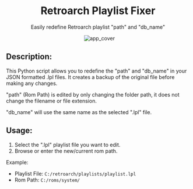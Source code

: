 <h1 align="center">Retroarch Playlist Fixer</h1>
<p align="center">Easily redefine Retroarch playlist "path" and "db_name"</p>


<p align="center">
  <img src="https://github.com/Nenotriple/retroarch_playlist_fixer/assets/70049990/42a341e5-e967-4c9c-ab3d-edcdc3e7903c" alt="app_cover">
</p>


Description:
-------------
This Python script allows you to redefine the "path" and "db_name" in your JSON formatted .lpl files.
It creates a backup of the original file before making any changes.

"path" (Rom Path) is edited by only changing the folder path, it does not change the filename or file extension.

"db_name" will use the same name as the selected ".lpl" file.


Usage:
-------------
1. Select the ".lpl" playlist file you want to edit.
2. Browse or enter the new/current rom path.

Example:
 - Playlist File: `C:/retroarch/playlists/playlist.lpl`
 - Rom Path: `C:/roms/system/`
